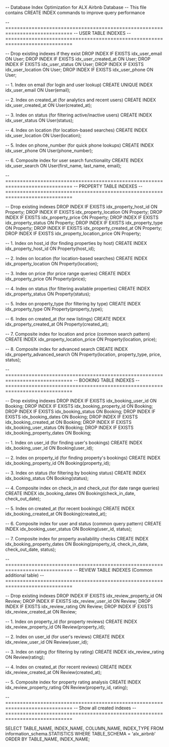 -- Database Index Optimization for ALX Airbnb Database
-- This file contains CREATE INDEX commands to improve query performance

-- =============================================================================
-- USER TABLE INDEXES
-- =============================================================================

-- Drop existing indexes if they exist
DROP INDEX IF EXISTS idx_user_email ON User;
DROP INDEX IF EXISTS idx_user_created_at ON User;
DROP INDEX IF EXISTS idx_user_status ON User;
DROP INDEX IF EXISTS idx_user_location ON User;
DROP INDEX IF EXISTS idx_user_phone ON User;

-- 1. Index on email (for login and user lookup)
CREATE UNIQUE INDEX idx_user_email ON User(email);

-- 2. Index on created_at (for analytics and recent users)
CREATE INDEX idx_user_created_at ON User(created_at);

-- 3. Index on status (for filtering active/inactive users)
CREATE INDEX idx_user_status ON User(status);

-- 4. Index on location (for location-based searches)
CREATE INDEX idx_user_location ON User(location);

-- 5. Index on phone_number (for quick phone lookups)
CREATE INDEX idx_user_phone ON User(phone_number);

-- 6. Composite index for user search functionality
CREATE INDEX idx_user_search ON User(first_name, last_name, email);

-- =============================================================================
-- PROPERTY TABLE INDEXES
-- =============================================================================

-- Drop existing indexes
DROP INDEX IF EXISTS idx_property_host_id ON Property;
DROP INDEX IF EXISTS idx_property_location ON Property;
DROP INDEX IF EXISTS idx_property_price ON Property;
DROP INDEX IF EXISTS idx_property_status ON Property;
DROP INDEX IF EXISTS idx_property_type ON Property;
DROP INDEX IF EXISTS idx_property_created_at ON Property;
DROP INDEX IF EXISTS idx_property_location_price ON Property;

-- 1. Index on host_id (for finding properties by host)
CREATE INDEX idx_property_host_id ON Property(host_id);

-- 2. Index on location (for location-based searches)
CREATE INDEX idx_property_location ON Property(location);

-- 3. Index on price (for price range queries)
CREATE INDEX idx_property_price ON Property(price);

-- 4. Index on status (for filtering available properties)
CREATE INDEX idx_property_status ON Property(status);

-- 5. Index on property_type (for filtering by type)
CREATE INDEX idx_property_type ON Property(property_type);

-- 6. Index on created_at (for new listings)
CREATE INDEX idx_property_created_at ON Property(created_at);

-- 7. Composite index for location and price (common search pattern)
CREATE INDEX idx_property_location_price ON Property(location, price);

-- 8. Composite index for advanced search
CREATE INDEX idx_property_advanced_search ON Property(location, property_type, price, status);

-- =============================================================================
-- BOOKING TABLE INDEXES
-- =============================================================================

-- Drop existing indexes
DROP INDEX IF EXISTS idx_booking_user_id ON Booking;
DROP INDEX IF EXISTS idx_booking_property_id ON Booking;
DROP INDEX IF EXISTS idx_booking_status ON Booking;
DROP INDEX IF EXISTS idx_booking_dates ON Booking;
DROP INDEX IF EXISTS idx_booking_created_at ON Booking;
DROP INDEX IF EXISTS idx_booking_user_status ON Booking;
DROP INDEX IF EXISTS idx_booking_property_dates ON Booking;

-- 1. Index on user_id (for finding user's bookings)
CREATE INDEX idx_booking_user_id ON Booking(user_id);

-- 2. Index on property_id (for finding property's bookings)
CREATE INDEX idx_booking_property_id ON Booking(property_id);

-- 3. Index on status (for filtering by booking status)
CREATE INDEX idx_booking_status ON Booking(status);

-- 4. Composite index on check_in and check_out (for date range queries)
CREATE INDEX idx_booking_dates ON Booking(check_in_date, check_out_date);

-- 5. Index on created_at (for recent bookings)
CREATE INDEX idx_booking_created_at ON Booking(created_at);

-- 6. Composite index for user and status (common query pattern)
CREATE INDEX idx_booking_user_status ON Booking(user_id, status);

-- 7. Composite index for property availability checks
CREATE INDEX idx_booking_property_dates ON Booking(property_id, check_in_date, check_out_date, status);

-- =============================================================================
-- REVIEW TABLE INDEXES (Common additional table)
-- =============================================================================

-- Drop existing indexes
DROP INDEX IF EXISTS idx_review_property_id ON Review;
DROP INDEX IF EXISTS idx_review_user_id ON Review;
DROP INDEX IF EXISTS idx_review_rating ON Review;
DROP INDEX IF EXISTS idx_review_created_at ON Review;

-- 1. Index on property_id (for property reviews)
CREATE INDEX idx_review_property_id ON Review(property_id);

-- 2. Index on user_id (for user's reviews)
CREATE INDEX idx_review_user_id ON Review(user_id);

-- 3. Index on rating (for filtering by rating)
CREATE INDEX idx_review_rating ON Review(rating);

-- 4. Index on created_at (for recent reviews)
CREATE INDEX idx_review_created_at ON Review(created_at);

-- 5. Composite index for property rating analysis
CREATE INDEX idx_review_property_rating ON Review(property_id, rating);

-- =============================================================================
-- Show all created indexes
-- =============================================================================

SELECT 
    TABLE_NAME,
    INDEX_NAME,
    COLUMN_NAME,
    INDEX_TYPE
FROM information_schema.STATISTICS 
WHERE TABLE_SCHEMA = 'alx_airbnb'
ORDER BY TABLE_NAME, INDEX_NAME;
